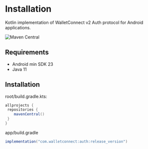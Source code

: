 # Installation
<!-- todo: Add Maven central data -->
Kotlin implementation of WalletConnect v2 Auth protocol for Android applications.

![Maven Central](https://img.shields.io/maven-central/v/com.walletconnect/auth)

## Requirements

* Android min SDK 23
* Java 11

## Installation

root/build.gradle.kts:

```gradle
allprojects {
 repositories {
    mavenCentral()
 }
}
```

app/build.gradle

```gradle
implementation("com.walletconnect:auth:release_version")
```
